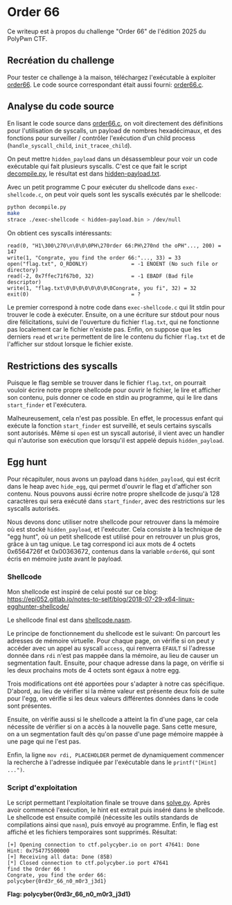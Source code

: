 # Order 66

Ce writeup est à propos du challenge "Order 66" de l'édition 2025 du PolyPwn CTF.

## Recréation du challenge

Pour tester ce challenge à la maison, téléchargez l'exécutable à exploiter [order66](order66). Le code source correspondant était aussi fourni: [order66.c](order66.c).

## Analyse du code source

En lisant le code source dans [order66.c](order66.c), on voit directement des définitions pour l'utilisation de syscalls, un payload de nombres hexadécimaux, et des fonctions pour surveiller / contrôler l'exécution d'un child process (`handle_syscall_child`, `init_tracee_child`).

On peut mettre `hidden_payload` dans un désassembleur pour voir un code exécutable qui fait plusieurs syscalls. C'est ce que fait le script [decompile.py](decompile.py), le résultat est dans [hidden-payload.txt](hidden-payload.txt).

Avec un petit programme C pour exécuter du shellcode dans `exec-shellcode.c`, on peut voir quels sont les syscalls exécutés par le shellcode:

```bash
python decompile.py
make
strace ./exec-shellcode < hidden-payload.bin > /dev/null
```

On obtient ces syscalls intéressants:

```
read(0, "H1\300\270\n\0\0\0PH\270rder 66:PH\270nd the oPH"..., 200) = 147
write(1, "Congrate, you find the order 66:"..., 33) = 33
open("flag.txt", O_RDONLY)              = -1 ENOENT (No such file or directory)
read(-2, 0x7ffec71f67b0, 32)            = -1 EBADF (Bad file descriptor)
write(1, "flag.txt\0\0\0\0\0\0\0\0Congrate, you fi", 32) = 32
exit(0)                                 = ?
```

Le premier correspond à notre code dans `exec-shellcode.c` qui lit stdin pour trouver le code à exécuter. Ensuite, on a une écriture sur stdout pour nous dire félicitations, suivi de l'ouverture du fichier `flag.txt`, qui ne fonctionne pas localement car le fichier n'existe pas. Enfin, on suppose que les derniers `read` et `write` permettent de lire le contenu du fichier `flag.txt` et de l'afficher sur stdout lorsque le fichier existe.

## Restrictions des syscalls

Puisque le flag semble se trouver dans le fichier `flag.txt`, on pourrait vouloir écrire notre propre shellcode pour ouvrir le fichier, le lire et afficher son contenu, puis donner ce code en stdin au programme, qui le lire dans `start_finder` et l'exécutera.

Malheureusement, cela n'est pas possible. En effet, le processus enfant qui exécute la fonction `start_finder` est surveillé, et seuls certains syscalls sont autorisés. Même si `open` est un syscall autorisé, il vient avec un handler qui n'autorise son exécution que lorsqu'il est appelé depuis `hidden_payload`.

## Egg hunt

Pour récapituler, nous avons un payload dans `hidden_payload`, qui est écrit dans le heap avec `hide_egg`, qui permet d'ouvrir le flag et d'afficher son contenu. Nous pouvons aussi écrire notre propre shellcode de jusqu'à 128 caractères qui sera exécuté dans `start_finder`, avec des restrictions sur les syscalls autorisés.

Nous devons donc utiliser notre shellcode pour retrouver dans la mémoire où est stocké `hidden_payload`, et l'exécuter. Cela consiste à la technique de "egg hunt", où un petit shellcode est utilisé pour en retrouver un plus gros, grâce à un tag unique. Le tag correspond ici aux mots de 4 octets 0x6564726f et 0x00363672, contenus dans la variable `order66`, qui sont écris en mémoire juste avant le payload.

### Shellcode

Mon shellcode est inspiré de celui posté sur ce blog: <https://epi052.gitlab.io/notes-to-self/blog/2018-07-29-x64-linux-egghunter-shellcode/>

Le shellcode final est dans [shellcode.nasm](shellcode.nasm).

Le principe de fonctionnement du shellcode est le suivant: On parcourt les adresses de mémoire virtuelle. Pour chaque page, on vérifie si on peut y accéder avec un appel au syscall `access`, qui renverra `EFAULT` si l'adresse donnée dans `rdi` n'est pas mappée dans la mémoire, au lieu de causer un segmentation fault. Ensuite, pour chaque adresse dans la page, on vérifie si les deux prochains mots de 4 octets sont égaux à notre egg.

Trois modifications ont été apportées pour s'adapter à notre cas spécifique. D'abord, au lieu de vérifier si la même valeur est présente deux fois de suite pour l'egg, on vérifie si les deux valeurs différentes données dans le code sont présentes.

Ensuite, on vérifie aussi si le shellcode a atteint la fin d'une page, car cela nécessite de vérifier si on a accès à la nouvelle page. Sans cette mesure, on a un segmentation fault dès qu'on passe d'une page mémoire mappée à une page qui ne l'est pas.

Enfin, la ligne `mov rdi, PLACEHOLDER` permet de dynamiquement commencer la recherche à l'adresse indiquée par l'exécutable dans le `printf("[Hint] ...")`.

### Script d'exploitation

Le script permettant l'exploitation finale se trouve dans [solve.py](solve.py). Après avoir commencé l'exécution, le hint est extrait puis inséré dans le shellcode. Le shellcode est ensuite compilé (nécessite les outils standards de compilations ainsi que `nasm`), puis envoyé au programme. Enfin, le flag est affiché et les fichiers temporaires sont supprimés. Résultat:

```
[+] Opening connection to ctf.polycyber.io on port 47641: Done
Hint: 0x754775500000
[+] Receiving all data: Done (85B)
[*] Closed connection to ctf.polycyber.io port 47641
find the Order 66 !
Congrate, you find the order 66:
polycyber{0rd3r_66_n0_m0r3_j3d1}
```

**Flag: polycyber{0rd3r_66_n0_m0r3_j3d1}**
